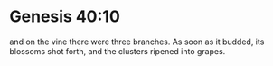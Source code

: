 # Genesis 40:10

and on the vine there were three branches. As soon as it budded, its blossoms shot forth, and the clusters ripened into grapes.
